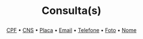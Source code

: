 # <p align="center">Consulta(s)
<p align="center">
  <a href="https://github.com/LuarSearch/LuarSearch/blob/main/consultas/cpf.md">CPF</a> •
  <a href="https://github.com/LuarSearch/LuarSearch/blob/main/consultas/cns.md">CNS</a> • 
  <a href="https://github.com/LuarSearch/LuarSearch/blob/main/consultas/placa.md">Placa</a> • 
  <a href="https://github.com/LuarSearch/LuarSearch/blob/main/consultas/email.md">Email</a> • 
  <a href="https://github.com/LuarSearch/LuarSearch/blob/main/consultas/telefone.md">Telefone</a> • 
  <a href="https://github.com/LuarSearch/LuarSearch/blob/main/consultas/foto.md">Foto</a> • 
  <a href="">Nome</a>
<p/>
